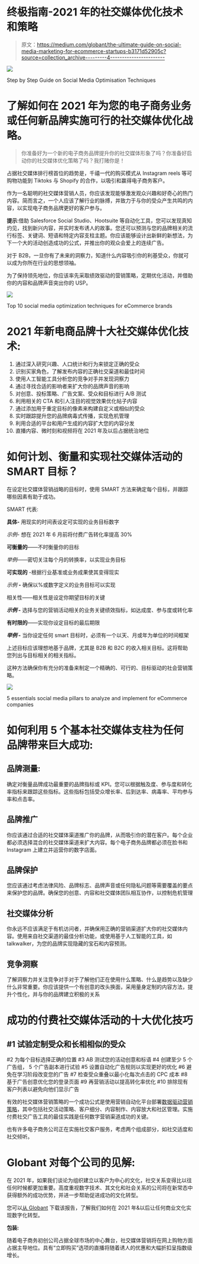 # 终极指南-2021 年的社交媒体优化技术和策略

> 原文：<https://medium.com/globant/the-ultimate-guide-on-social-media-marketing-for-ecommerce-startups-b3171d52905c?source=collection_archive---------4----------------------->

![](img/ffb5ddc663ca4c220994022fe138fc4d.png)

Step by Step Guide on Social Media Optimisation Techniques

# 了解如何在 2021 年为您的电子商务业务或任何新品牌实施可行的社交媒体优化战略。

> 你准备好为一个新的电子商务品牌提升你的社交媒体形象了吗？你准备好启动你的社交媒体优化策略了吗？我打赌你是！

占据社交媒体排行榜首位的趋势是，千禧一代的购买模式从 Instagram reels 等可购物功能到 Tiktoks 与 Shopify 的合作，以吸引和赢得电子商务客户。

作为一名聪明的社交媒体营销人员，你应该发现能够激发观众兴趣和好奇心的热门内容。简而言之，一个人应该了解行业的脉搏，并致力于与你的受众产生共鸣的内容，以实现电子商务品牌更好的客户参与。

**提示**:借助 Salesforce Social Studio、Hootsuite 等自动化工具，您可以发现真知灼见，找到新兴内容，并实时发布诱人的故事。您还可以预测与您的品牌相关的流行标签、关键词、短语和特定内容支柱主题。你应该能够设计出新鲜的新想法，为下一个大的活动创造成功的公式，并推出你的观众会爱上的连续广告。

对于 B2B，一旦你有了未来的洞察力，知道什么内容吸引你的利基受众，你就可以成为你所在行业的思想领袖。

为了保持领先地位，你应该率先采取绩效驱动的营销策略，定期优化活动，并借助你的内容和品牌声音突出你的 USP。

![](img/7801698e2b9fc212e79d04e188f9fe61.png)

Top 10 social media optimization techniques for eCommerce brands

# **2021 年新电商品牌十大社交媒体优化技术:**

1.  通过深入研究兴趣、人口统计和行为来锁定正确的受众
2.  识别买家角色，了解发布内容的正确社交渠道和最佳时间
3.  使用人工智能工具分析您的竞争对手并发现洞察力
4.  通过寻找合适的影响者来扩大你的品牌声音的影响
5.  对创意、投标策略、广告文案、受众和目标进行 A/B 测试
6.  利用相关的 CTA 和引人注目的视觉效果优化帖子内容
7.  通过添加用于重定目标的像素来构建自定义或相似的受众
8.  实时跟踪提升您的品牌病毒式传播，实现危机管理
9.  利用合适的平台和用户生成的内容扩大您的内容分发
10.  直播内容、微时刻和视频将在 2021 年及以后占据统治地位

# **如何计划、衡量和实现社交媒体活动的 SMART 目标？**

在设定社交媒体营销战略的目标时，使用 SMART 方法来确定每个目标，并跟踪哪些因素有助于成功。

SMART 代表:

**具体-** 用现实的时间表设定可实现的业务目标数字

*示例-* 想在 2021 年 6 月前将付费广告转化率提高 30%

**可衡量的**——不时衡量你的目标

*举例*——密切关注每个月的转换率，以实现业务目标

**可实现的** -根据行业基准或业务成果使其变得现实

*示例* **-** 确保以%或数字定义的业务目标可以实现

相关性——相关性是设定你期望目标的关键

***示例* -** 选择与您的营销活动相关的业务关键绩效指标，如达成度、参与度或转化率

**有时限的**——实现你设定目标的最后期限

***举例* -** 当你设定任何 smart 目标时，必须有一个以天、月或年为单位的时间框架

上述目标应该理想地基于品牌，尤其是 B2B 和 B2C 的收入相关目标。这将帮助您列出与目标相关的相关指标。

这种方法确保你有充分的准备来制定一个精确的、可行的、目标驱动的社会营销策略。

![](img/84803fe1e03ad69b1ceda657c11fd3ed.png)

5 essentials social media pillars to analyze and implement for eCommerce companies

# **如何利用 5 个基本社交媒体支柱为任何品牌带来巨大成功:**

## **品牌测量:**

确定对衡量品牌成功最重要的品牌指标或 KPI。您可以根据触及度、参与度和转化率指标来跟踪这些指标。这些指标包括受众增长率、后到达率、病毒率、平均参与率和点击率。

## **品牌推广**

你应该通过合适的社交媒体渠道推广你的品牌，从而吸引你的潜在客户。每个企业都必须选择混合的社交媒体渠道来扩大内容。每个电子商务品牌都必须在脸书和 Instagram 上建立并运营你的数字店面。

## **品牌保护**

您应该通过考虑法律风险、品牌标志、品牌声音或任何隐私问题等需要覆盖的要点来保护您的品牌。确保您的创意、内容和社交媒体团队相互协作，以控制危机管理

## **社交媒体分析**

你永远不应该满足于有机访问者，并确保用正确的营销渠道扩大你的社交媒体内容。使用来自社交渠道的最佳分析功能，或使用基于人工智能的工具，如 talkwalker，为您的品牌实现隐藏的宝石和内容预测。

## **竞争洞察**

了解洞察力并关注竞争对手对于了解他们正在使用什么策略、什么是趋势以及缺少什么非常重要。你应该提供一个有创意的改头换面，采用量身定制的内容方法，提升个性化，并与你的品牌建立积极的关系

# 成功的付费社交媒体活动的十大优化技巧

## #1 试验定制受众和长相相似的受众
#2 为每个目标选择正确的位置
#3 AB 测试您的活动创意和标语
#4 创建至少 5 个广告组， 5 个广告副本进行试验
#5 设置自动化广告规则以实现更好的优化
#6 避免在学习阶段改变您的广告
#7 检查受众重叠以最小化每次点击的 CPC 成本
#8 基于广告创意优化您的登录页面
#9 再营销活动以提高转化率优化
#10 排除现有客户列表以避免向他们显示广告

有效的社交媒体营销策略的一个成功公式是使用营销自动化平台部署[数据驱动营销策略](/globant/how-to-win-the-marketing-automation-game-with-a-data-driven-strategy-de14240ef972)，其中包括社交活动策略、客户细分、内容制作、内容放大和社区管理。实施付费社交广告工具的最佳实践是任何数字营销渠道成功的关键。

也有许多电子商务公司正在实施社交客户服务，考虑两个组成部分，如社交适度和社交倾听。

# **Globant 对每个公司的见解:**

在 2021 年，如果我们谈论为组织建立以客户为中心的文化，社交关系变得比以往任何时候都更加重要。高度重视数字技术、其文化和社会关系的公司将在新常态中获得额外的成功优势，并进一步帮助促进成功的文化转型。

您可以[从 Globant](https://stayrelevant.globant.com/en/its-time-for-your-culture-to-digitally-transform/) 下载该报告，了解我们如何在 2021 年&以后让任何商业文化实现数字化转型。

**包装:**

随着电子商务初创公司占据全球市场的中心舞台，社交媒体营销将在网上购物方面占据主导地位。具有“立即购买”选项的直播将随着诱人的优惠和大幅折扣呈指数级增长。